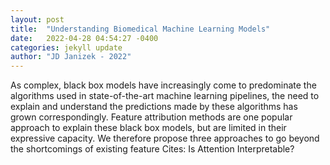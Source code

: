 ```yaml
---
layout: post
title:  "Understanding Biomedical Machine Learning Models"
date:   2022-04-28 04:54:27 -0400
categories: jekyll update
author: "JD Janizek - 2022"
---
```

As complex, black box models have increasingly come to predominate the algorithms used in state-of-the-art machine learning pipelines, the need to explain and understand the predictions made by these algorithms has grown correspondingly. Feature attribution methods are one popular approach to explain these black box models, but are limited in their expressive capacity. We therefore propose three approaches to go beyond the shortcomings of existing feature Cites: Is Attention Interpretable?